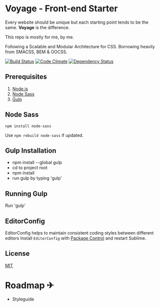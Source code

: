 # Voyage - Front-end Starter

Every website should be unique but each starting point tends to be the same. **Voyage** is the difference.

This repo is mostly for me, by me.

Following a Scalable and Modular Architecture for CSS.
Borrowing heavily from SMACSS, BEM & OOCSS.

[![Build Status](https://travis-ci.org/emilyjaneyoung/voyage.svg)](https://travis-ci.org/emilyjaneyoung/voyage)
[![Code Climate](https://codeclimate.com/github/emilyjaneyoung/voyage/badges/gpa.svg)](https://codeclimate.com/github/emilyjaneyoung/voyage)
[![Dependency Status](https://david-dm.org/emilyjaneyoung/voyage.svg)](https://david-dm.org/emilyjaneyoung/voyage)

## Prerequisites

1. [Node.js](http://nodejs.org/)
2. [Node Sass](https://www.npmjs.com/package/node-sass)
3. [Gulp](http://gulpjs.com/)

## Node Sass

`npm install node-sass`

Use `npm rebuild node-sass` if updated.

## Gulp Installation

* npm install --global gulp
* cd to project root
* npm install
* run gulp by typing 'gulp'

## Running Gulp

Run 'gulp'

## EditorConfig

EditorConfig helps to maintain consistent coding styles between different editors
Install `EditorConfig` with [Package Control](https://sublime.wbond.net) and restart Sublime.

## License

[MIT](http://opensource.org/licenses/MIT)

# Roadmap ✈

+ Styleguide
